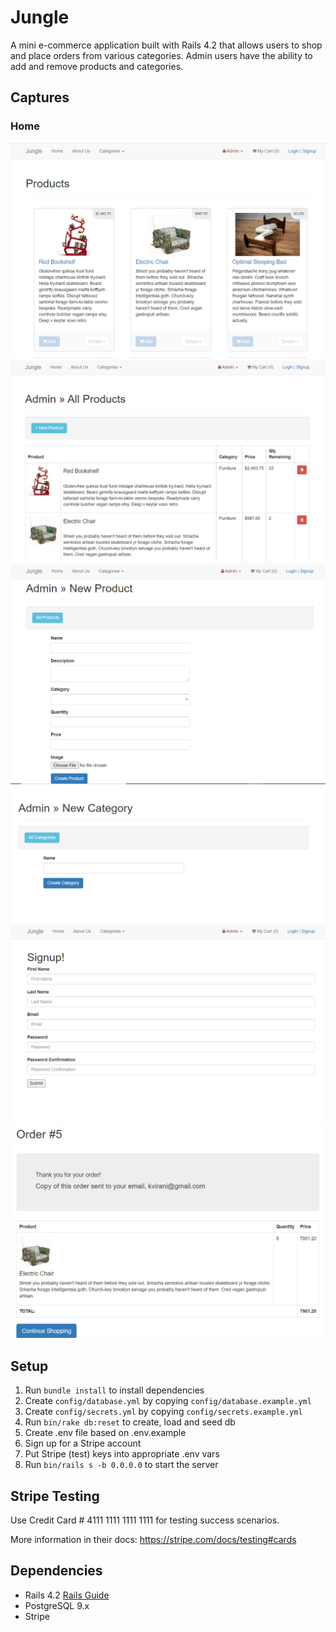 # Jungle

A mini e-commerce application built with Rails 4.2 that allows users to shop and place orders from various categories. Admin users have the ability to add and remove products and categories.

## Captures
### Home
![Home](./app/assets/images/home.png)
![Admin](./app/assets/images/adminproduct.png)
![AdminNew](./app/assets/images/adminnewproduct.png)
![NewCategory](./app/assets/images/newcategory.png)
![Signup](./app/assets/images/signup.png)
![cart](./app/assets/images/cart.png)

## Setup

1. Run `bundle install` to install dependencies
2. Create `config/database.yml` by copying `config/database.example.yml`
3. Create `config/secrets.yml` by copying `config/secrets.example.yml`
4. Run `bin/rake db:reset` to create, load and seed db
5. Create .env file based on .env.example
6. Sign up for a Stripe account
7. Put Stripe (test) keys into appropriate .env vars
8. Run `bin/rails s -b 0.0.0.0` to start the server

## Stripe Testing

Use Credit Card # 4111 1111 1111 1111 for testing success scenarios.

More information in their docs: <https://stripe.com/docs/testing#cards>

## Dependencies

* Rails 4.2 [Rails Guide](http://guides.rubyonrails.org/v4.2/)
* PostgreSQL 9.x
* Stripe
